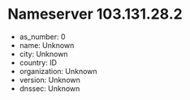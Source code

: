 # Nameserver 103.131.28.2

* as_number: 0
* name: Unknown
* city: Unknown
* country: ID
* organization: Unknown
* version: Unknown
* dnssec: Unknown
